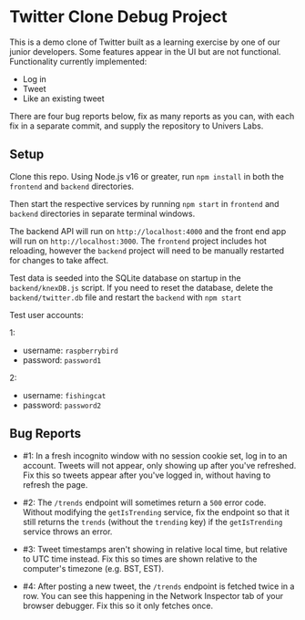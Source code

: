 # Twitter Clone Debug Project

This is a demo clone of Twitter built as a learning exercise by one of our junior developers. Some features appear in the UI but are not functional. Functionality currently implemented:
- Log in
- Tweet
- Like an existing tweet

There are four bug reports below, fix as many reports as you can, with each fix in a separate commit, and supply the repository to Univers Labs.


## Setup

Clone this repo. Using Node.js v16 or greater, run `npm install` in both the `frontend` and `backend` directories.

Then start the respective services by running `npm start` in `frontend` and `backend` directories in separate terminal 
windows.

The backend API will run on `http://localhost:4000` and the front end app will run on `http://localhost:3000`. The `frontend` project includes hot reloading, however the `backend` project will need to be manually restarted for changes to take affect.

Test data is seeded into the SQLite database on startup in the `backend/knexDB.js` script. If you need to reset the database, delete the `backend/twitter.db` file and restart the `backend` with `npm start`

Test user accounts:

1:
- username: `raspberrybird`
- password: `password1`

2:
- username: `fishingcat`
- password: `password2`


## Bug Reports

- #1: In a fresh incognito window with no session cookie set, log in to an account. Tweets will not appear, only showing up after you've refreshed. Fix this so tweets appear after you've logged in, without having to refresh the page.

- #2: The `/trends` endpoint will sometimes return a `500` error code. Without modifying the `getIsTrending` service, fix the endpoint so that it still returns the `trends` (without the `trending` key) if the `getIsTrending` service throws an error.

- #3: Tweet timestamps aren't showing in relative local time, but relative to UTC time instead. Fix this so times are shown relative to the computer's timezone (e.g. BST, EST).

- #4: After posting a new tweet, the `/trends` endpoint is fetched twice in a row. You can see this happening in the Network Inspector tab of your browser debugger. Fix this so it only fetches once.
